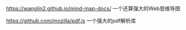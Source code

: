 


https://wanglin2.github.io/mind-map-docs/  一个还算强大的Web思维导图



https://github.com/mozilla/pdf.js  一个强大的pdf解析库
